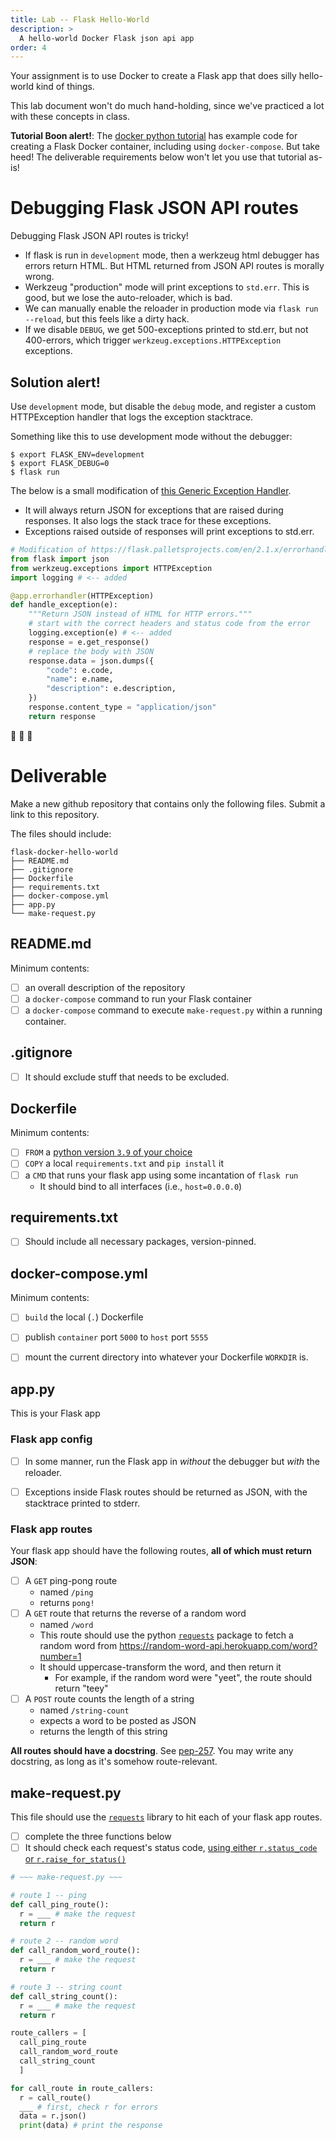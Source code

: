 ```yaml
---
title: Lab -- Flask Hello-World
description: >
  A hello-world Docker Flask json api app
order: 4
---
```


Your assignment is to use Docker to create a Flask app that does silly
hello-world kind of things.

This lab document won't do much hand-holding, since we've practiced a lot
with these concepts in class.

**Tutorial Boon alert!**: The [docker python tutorial](https://docs.docker.com/language/python/) has
example code for creating a Flask Docker container, including using
`docker-compose`. But take heed! The deliverable requirements below won't let
you use that tutorial as-is!

# Debugging Flask JSON API routes

Debugging Flask JSON API routes is tricky!

* If flask is run in `development` mode, then a werkzeug html debugger has
  errors return HTML. But HTML returned from JSON API routes is morally wrong.
* Werkzeug "production" mode will print exceptions to `std.err`. This is good,
  but we lose the auto-reloader, which is bad.  
* We can manually enable the reloader in production mode via `flask run
--reload`, but this feels like a dirty hack.
* If we disable `DEBUG`, we get 500-exceptions printed to std.err, but not
  400-errors, which trigger `werkzeug.exceptions.HTTPException` exceptions.

## Solution alert!

Use `development` mode, but disable the `debug` mode, and register a custom HTTPException handler
that logs the exception stacktrace.

Something like this to use development mode without the debugger:

```console
$ export FLASK_ENV=development
$ export FLASK_DEBUG=0
$ flask run
```

The below is a small modification of [this Generic Exception Handler](https://flask.palletsprojects.com/en/2.1.x/errorhandling/#generic-exception-handlers).
* It will always return JSON for exceptions that are raised
  during responses. It also logs the stack trace for these exceptions.
* Exceptions raised outside of responses will print exceptions to std.err.

```python
# Modification of https://flask.palletsprojects.com/en/2.1.x/errorhandling/#generic-exception-handlers
from flask import json
from werkzeug.exceptions import HTTPException
import logging # <-- added

@app.errorhandler(HTTPException)
def handle_exception(e):
    """Return JSON instead of HTML for HTTP errors."""
    # start with the correct headers and status code from the error
    logging.exception(e) # <-- added
    response = e.get_response()
    # replace the body with JSON
    response.data = json.dumps({
        "code": e.code,
        "name": e.name,
        "description": e.description,
    })
    response.content_type = "application/json"
    return response
```

:tada: :tada: :tada:

# Deliverable

Make a <span class='badge badge-success'>new github repository</span> that contains <span class='badge badge-danger'>only</span> the following files.
<span class='badge badge-info'>Submit a link</span> to this repository.

The files should include:
```
flask-docker-hello-world
├── README.md
├── .gitignore
├── Dockerfile
├── requirements.txt
├── docker-compose.yml
├── app.py
└── make-request.py
```




## README.md

Minimum contents:
- [ ] an overall description of the repository
- [ ] a `docker-compose` command to run your Flask container  
- [ ] a `docker-compose` command to execute `make-request.py` within a running container.

## .gitignore

- [ ] It should exclude stuff that needs to be excluded.


## Dockerfile

Minimum contents:
- [ ] `FROM` a [python version `3.9` of your choice](https://hub.docker.com/_/python)
- [ ] `COPY` a local `requirements.txt` and `pip install` it
- [ ] a `CMD` that runs your flask app using some incantation of `flask run`
  - It should bind to all interfaces (i.e., `host=0.0.0.0`)


## requirements.txt

- [ ] Should include all necessary packages, version-pinned.


## docker-compose.yml

Minimum contents:
- [ ] `build` the local (`.`) Dockerfile
- [ ] publish `container` port `5000` to `host` port `5555`
- [ ] mount the current directory into whatever your Dockerfile `WORKDIR` is.


## app.py

This is your Flask app

### Flask app config

- [ ] In some manner, run the Flask app in *without* the debugger but *with* the reloader.
- [ ] Exceptions inside Flask routes should be returned as JSON, with the stacktrace printed to stderr.


### Flask app routes

Your flask app should have the following routes, **all of which must return JSON**:
- [ ] A `GET` ping-pong route
  - named `/ping`
  - returns `pong!`
- [ ] A `GET` route that returns the reverse of a random word
  - named `/word`
  - This route should use the python [`requests`](https://docs.python-requests.org/en/latest/) package to fetch a random word from <https://random-word-api.herokuapp.com/word?number=1>
  - It should uppercase-transform the word, and then return it
    - For example, if the random word were "yeet", the route should return "teey"
- [ ] A `POST` route counts the length of a string
  - named `/string-count`
  - expects a word to be posted as JSON
  - returns the length of this string

**All routes should have a docstring**. See
[pep-257](https://peps.python.org/pep-0257/). You may write any docstring, as
long as it's somehow route-relevant.


## make-request.py

This file should use the [`requests`](https://docs.python-requests.org/en/latest/) library to
hit each of your flask app routes.

- [ ] complete the three functions below
- [ ] It should check each request's status code, [using either `r.status_code` or `r.raise_for_status()`](https://docs.python-requests.org/en/latest/)

```python
# ~~~ make-request.py ~~~

# route 1 -- ping
def call_ping_route():
  r = ___ # make the request
  return r

# route 2 -- random word
def call_random_word_route():
  r = ___ # make the request
  return r

# route 3 -- string count
def call_string_count():
  r = ___ # make the request
  return r

route_callers = [
  call_ping_route
  call_random_word_route
  call_string_count
  ]

for call_route in route_callers:
  r = call_route()
  ___ # first, check r for errors
  data = r.json()
  print(data) # print the response
```
